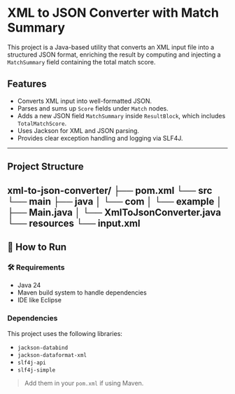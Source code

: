 # XML to JSON Converter with Match Summary

This project is a Java-based utility that converts an XML input file into a structured JSON format, enriching the result by computing and injecting a `MatchSummary` field containing the total match score.

## Features

- Converts XML input into well-formatted JSON.
- Parses and sums up `Score` fields under `Match` nodes.
- Adds a new JSON field `MatchSummary` inside `ResultBlock`, which includes `TotalMatchScore`.
- Uses Jackson for XML and JSON parsing.
- Provides clear exception handling and logging via SLF4J.

---

## Project Structure

xml-to-json-converter/
├── pom.xml
└── src
    └── main
        ├── java
        │   └── com
        │       └── example
        │           ├── Main.java
        │           └── XmlToJsonConverter.java
        └── resources
            └── input.xml
---

## 🚀 How to Run

### 🛠 Requirements

- Java 24
- Maven build system to handle dependencies
- IDE like  Eclipse 

### Dependencies

This project uses the following libraries:
- `jackson-databind`
- `jackson-dataformat-xml`
- `slf4j-api`
- `slf4j-simple` 

> Add them in your `pom.xml` if using Maven.


